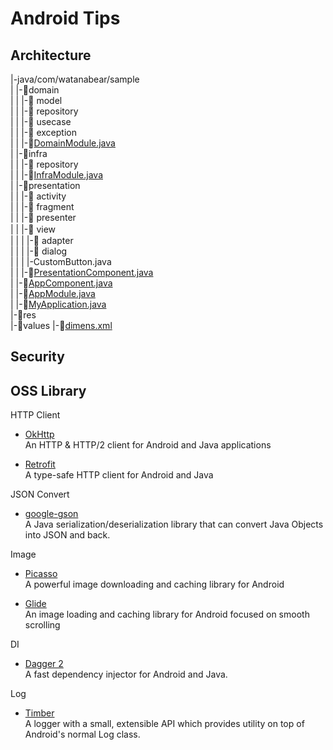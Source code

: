 # Android Tips

## Architecture
|-java/com/watanabear/sample  
| |-📁domain  
| | |-📁 model  
| | |-📁 repository  
| | |-📁 usecase   
| | |-📁 exception   
| | |-📃[DomainModule.java](DomainModule.java)  
| |-📁infra  
| | |-📁 repository    
| | |-📃[InfraModule.java](InfraModule.java)  
| |-📁presentation  
| | |-📁 activity  
| | |-📁 fragment  
| | |-📁 presenter  
| | |-📁 view　  
| | |  |-📁 adapter  
| | |  |-📁 dialog  
| | |  |-CustomButton.java  
| | |-📃[PresentationComponent.java](PresentationComponent.java)  
| |-📃[AppComponent.java](AppComponent.java)  
| |-📃[AppModule.java](AppModule.java)  
| |-📃[MyApplication.java](MyApplication.java)  
|-📁res  
 |-📁values
  |-📃[dimens.xml](dimens.xml)

## Security

## OSS Library

HTTP Client
- [OkHttp](http://square.github.io/okhttp/)  
An HTTP & HTTP/2 client for Android and Java applications

- [Retrofit](https://square.github.io/retrofit/)  
A type-safe HTTP client for Android and Java

JSON Convert
- [google-gson](https://github.com/google/gson)  
A Java serialization/deserialization library that can convert Java Objects into JSON and back.

Image
- [Picasso](http://square.github.io/picasso/)  
A powerful image downloading and caching library for Android

- [Glide](https://github.com/bumptech/glide)  
An image loading and caching library for Android focused on smooth scrolling

DI
- [Dagger 2](https://github.com/google/dagger)  
A fast dependency injector for Android and Java.

Log
- [Timber](https://github.com/JakeWharton/timber)  
A logger with a small, extensible API which provides utility on top of Android's normal Log class.
